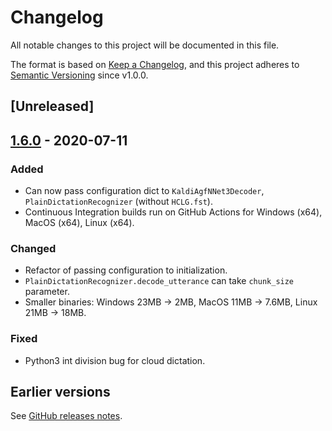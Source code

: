 # Changelog

All notable changes to this project will be documented in this file.

The format is based on [Keep a Changelog](https://keepachangelog.com/en/1.0.0/),
and this project adheres to [Semantic Versioning](https://semver.org/spec/v2.0.0.html) since v1.0.0.

## [Unreleased]

## [1.6.0](https://github.com/daanzu/kaldi-active-grammar/compare/v1.5.0...v1.6.0) - 2020-07-11

### Added
* Can now pass configuration dict to `KaldiAgfNNet3Decoder`, `PlainDictationRecognizer` (without `HCLG.fst`).
* Continuous Integration builds run on GitHub Actions for Windows (x64), MacOS (x64), Linux (x64).

### Changed
* Refactor of passing configuration to initialization.
* `PlainDictationRecognizer.decode_utterance` can take `chunk_size` parameter.
* Smaller binaries: Windows 23MB -> 2MB, MacOS 11MB -> 7.6MB, Linux 21MB -> 18MB.

### Fixed
* Python3 int division bug for cloud dictation.

## Earlier versions

See [GitHub releases notes](https://github.com/daanzu/kaldi-active-grammar/releases).
